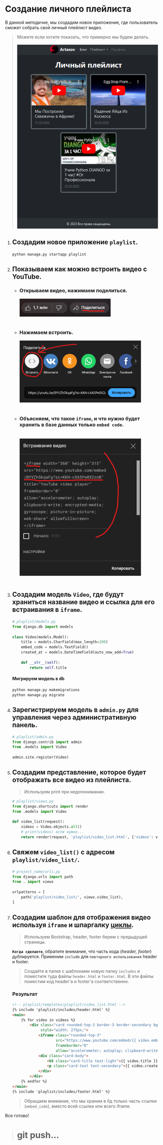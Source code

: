 # Создание личного плейлиста

В данной методичке, мы создадим новое приложение, где пользователь сможет собрать свой личный плейлист видео.
>Можете если хотите показать, что примерно мы будем делать.<br><br>
![result.png](imgs/result.png)


1. ## Cоздадим новое приложение `playlist`.

   `python manage.py startapp playlist`
2. ## Показываем как можно встроить видео с YouTube.
   - ### Открываем видео, нажимаем поделиться.<br>
      ![result.png](imgs/resend.png) <br><br>

   - ### Нажимаем встроить.<br>
      ![result.png](imgs/insert.png)<br><br>

   - ### Объясняем, что такое `iframe`, и что нужно будет хранить в базе данных только `embed code`.<br><br>
      ![result.png](imgs/iframe.png) <br><br>










3. ## Создадим модель `Video`, где будут храниться название видео и ссылка для его встраивания в `iframe`.
   ```python
   # playlist/models.py
   from django.db import models
   
   class Video(models.Model):
       title = models.CharField(max_length=200)
       embed_code = models.TextField()
       created_at = models.DateTimeField(auto_now_add=True)
   
       def __str__(self):
           return self.title
   ```
   #### Мигрируем модель в db
   `python manage.py makemigrations`<br>
   `python manage.py migrate`

5. ## Зарегистрируем модель в `admin.py` для управления через административную панель.
   ```python
   # playlist/admin.py
   from django.contrib import admin
   from .models import Video
   
   admin.site.register(Video)
   ```
6. ## Создадим представление, которое будет отображать все видео из плейлиста.
   > Используем print при недопонимании.
   ```python
   # playlist/views.py
   from django.shortcuts import render
   from .models import Video
   
   def video_list(request):
       videos = Video.objects.all()
       # print(videos) если нужно...
       return render(request, 'playlist/video_list.html', {'videos': videos})
   ```
7. ## Свяжем `video_list()` с адресом `playlist/video_list/`.
   ```python
   # project_name/urls.py
   from django.urls import path
   from . import views
   
   urlpatterns = [
       path('playlist/video_list/', views.video_list),
   ]
   ```

   
   
8. ## Создадим шаблон для отображения видео используя `iframe` и шпаргалку [циклы](https://github.com/Artasov/itcompot-methods/blob/main/django-base.md#%D0%B8%D1%81%D0%BF%D0%BE%D0%BB%D1%8C%D0%B7%D0%BE%D0%B2%D0%B0%D0%BD%D0%B8%D0%B5-%D1%86%D0%B8%D0%BA%D0%BB%D0%BE%D0%B2-%D0%B8-%D1%83%D1%81%D0%BB%D0%BE%D0%B2%D0%B8%D0%B9-%D0%B2-%D1%88%D0%B0%D0%B1%D0%BB%D0%BE%D0%BD%D0%B5).  
   >Используем Bootstrap, header, footer берем с предыдущей страницы. 

   **`Когда сделаете`**, обратите внимание, что часть кода (*header, footer*) дублируется. 
   Применим `include` для `повторного использования` header и footer.
      > Создайте в папке с шаблонами новую папку `includes` 
      и поместите туда файлы `header.html` и `footer.html`. 
      В эти файлы поместим код header'а и footer'а соответственно.
      ### Результат
      ```html
      <!-- playlist/templates/playlist/video_list.html -->
      {% include 'playlist/includes/header.html' %}
      <main>
          {% for video in videos %}
              <div class="card rounded-top-3 border-5 border-secondary bg-dark" 
                   style="width: 275px;">
                  <iframe class="rounded-top-3"
                          src="https://www.youtube.com/embed/{{ video.embed_code }}" 
                          frameborder="0" 
                          allow="accelerometer; autoplay; clipboard-write; encrypted-media; gyroscope; picture-in-picture; web-share" allowfullscreen></iframe>
                  <div class="card-body">
                      <h5 class="card-title text-light">{{ video.title }}</h5>
                      <p class="card-text text-secondary">{{ video.created_at }}</p>
                  </div>
              </div>
          {% endfor %}
      </main>
      {% include 'playlist/includes/footer.html' %}
      ```
      > Обращаем внимание, что мы храним в бд только часть ссылки (`embed_code`), 
      > вместо всей ссылки или всего iframe.


Все готово!

># git push...